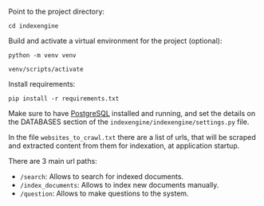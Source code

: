 Point to the project directory:

    cd indexengine

Build and activate a virtual environment for the project (optional):

    python -m venv venv

    venv/scripts/activate

Install requirements:

    pip install -r requirements.txt

Make sure to have [PostgreSQL](https://www.postgresql.org/download/) installed and running, and set the details on the DATABASES section of the `indexengine/indexengine/settings.py` file.

In the file `websites_to_crawl.txt` there are a list of urls, that will be scraped and extracted content from them for indexation, at application startup.

There are 3 main url paths:

 - `/search`: Allows to search for indexed documents.
 - `/index_documents`: Allows to index new documents manually.
 - `/question`: Allows to make questions to the system.
